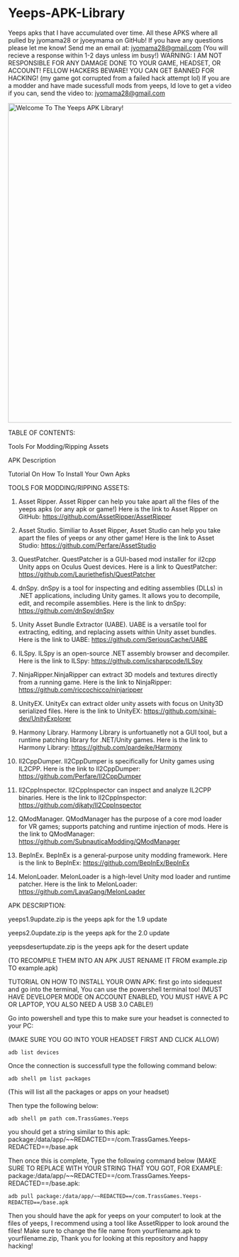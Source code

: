 # Yeeps-APK-Library
Yeeps apks that I have accumulated over time.
All these APKS where all pulled by jyomama28 or jyoeymama on GitHub!
If you have any questions please let me know! Send me an email at: jyomama28@gmail.com (You will recieve a response within 1-2 days unless im busy!)
WARNING: I AM NOT RESPONSIBLE FOR ANY DAMAGE DONE TO YOUR GAME, HEADSET, OR ACCOUNT! FELLOW HACKERS BEWARE! YOU CAN GET BANNED FOR HACKING!
(my game got corrupted from a failed hack attempt lol) If you are a modder and have made sucessfull mods from yeeps, Id love to get a video if you can, send the video to: jyomama28@gmail.com


<img width="1280" height="720" alt="Welcome To The Yeeps APK Library!" src="https://github.com/user-attachments/assets/1214f66a-3c74-4c65-ba08-c06e85f613b9" />



TABLE OF CONTENTS:

Tools For Modding/Ripping Assets

APK Description

Tutorial On How To Install Your Own Apks

TOOLS FOR MODDING/RIPPING ASSETS:

1. Asset Ripper. Asset Ripper can help you take apart all the files of the yeeps apks (or any apk or game!) Here is the link to Asset Ripper on GitHub: https://github.com/AssetRipper/AssetRipper
   
2. Asset Studio. Similiar to Asset Ripper, Asset Studio can help you take apart the files of yeeps or any other game! Here is the link to Asset Studio: https://github.com/Perfare/AssetStudio
   
3. QuestPatcher. QuestPatcher is a GUI-based mod installer for il2cpp Unity apps on Oculus Quest devices. Here is a link to QuestPatcher: https://github.com/Lauriethefish/QuestPatcher
   
4. dnSpy. dnSpy is a tool for inspecting and editing assemblies (DLLs) in .NET applications, including Unity games. It allows you to decompile, edit, and recompile assemblies. Here is the link to dnSpy: https://github.com/dnSpy/dnSpy

5. Unity Asset Bundle Extractor (UABE). UABE is a versatile tool for extracting, editing, and replacing assets within Unity asset bundles. Here is the link to UABE: https://github.com/SeriousCache/UABE

6. ILSpy. ILSpy is an open-source .NET assembly browser and decompiler. Here is the link to ILSpy: https://github.com/icsharpcode/ILSpy

7. NinjaRipper.NinjaRipper can extract 3D models and textures directly from a running game. Here is the link to NinjaRipper: https://github.com/riccochicco/ninjaripper

8. UnityEX. UnityEx can extract older unity assets with focus on Unity3D serialized files. Here is the link to UnityEX: https://github.com/sinai-dev/UnityExplorer

9. Harmony Library. Harmony Library is unfortuanetly not a GUI tool, but a runtime patching library for .NET/Unity games. Here is the link to Harmony Library: https://github.com/pardeike/Harmony

10. Il2CppDumper. Il2CppDumper is specifically for Unity games using IL2CPP. Here is the link to Il2CppDumper: https://github.com/Perfare/Il2CppDumper

11. Il2CppInspector. Il2CppInspector can inspect and analyze IL2CPP binaries. Here is the link to Il2CppInspector: https://github.com/djkaty/Il2CppInspector

12. QModManager. QModManager has the purpose of a core mod loader for VR games; supports patching and runtime injection of mods. Here is the link to QModManager: https://github.com/SubnauticaModding/QModManager

13. BepInEx. BepInEx is a general-purpose unity modding framework. Here is the link to BepInEx: https://github.com/BepInEx/BepInEx

14. MelonLoader. MelonLoader is a high-level Unity mod loader and runtime patcher. Here is the link to MelonLoader: https://github.com/LavaGang/MelonLoader

APK DESCRIPTION:

yeeps1.9update.zip is the yeeps apk for the 1.9 update

yeeps2.0update.zip is the yeeps apk for the 2.0 update

yeepsdesertupdate.zip is the yeeps apk for the desert update

(TO RECOMPILE THEM INTO AN APK JUST RENAME IT FROM example.zip TO example.apk)

TUTORIAL ON HOW TO INSTALL YOUR OWN APK:
first go into sidequest and go into the terminal, You can use the powershell terminal too! (MUST HAVE DEVELOPER MODE ON ACCOUNT ENABLED, YOU MUST HAVE A PC OR LAPTOP, YOU ALSO NEED A USB 3.0 CABLE!)

Go into powershell and type this to make sure your headset is connected to your PC:

(MAKE SURE YOU GO INTO YOUR HEADSET FIRST AND CLICK ALLOW)
```
adb list devices
```
Once the connection is successfull type the following command below:

```
adb shell pm list packages
```

(This will list all the packages or apps on your headset)

Then type the following below:

```
adb shell pm path com.TrassGames.Yeeps
```

you should get a string similar to this apk: package:/data/app/~~REDACTED==/com.TrassGames.Yeeps-REDACTED==/base.apk

Then once this is complete, Type the following command below (MAKE SURE TO REPLACE WITH YOUR STRING THAT YOU GOT, FOR EXAMPLE: package:/data/app/~~REDACTED==/com.TrassGames.Yeeps-REDACTED==/base.apk:

```
adb pull package:/data/app/~~REDACTED==/com.TrassGames.Yeeps-REDACTED==/base.apk
```
Then you should have the apk for yeeps on your computer! to look at the files of yeeps, I recommend using a tool like AssetRipper to look around the files! Make sure to change the file name from yourfilename.apk to yourfilename.zip, Thank you for looking at this repository and happy hacking! 
